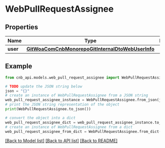 # WebPullRequestAssignee


## Properties

Name | Type | Description | Notes
------------ | ------------- | ------------- | -------------
**user** | [**GitWoaComCnbMonorepoGitInternalDtoWebUserInfo**](GitWoaComCnbMonorepoGitInternalDtoWebUserInfo.md) |  | [optional] 

## Example

```python
from cnb_api.models.web_pull_request_assignee import WebPullRequestAssignee

# TODO update the JSON string below
json = "{}"
# create an instance of WebPullRequestAssignee from a JSON string
web_pull_request_assignee_instance = WebPullRequestAssignee.from_json(json)
# print the JSON string representation of the object
print(WebPullRequestAssignee.to_json())

# convert the object into a dict
web_pull_request_assignee_dict = web_pull_request_assignee_instance.to_dict()
# create an instance of WebPullRequestAssignee from a dict
web_pull_request_assignee_from_dict = WebPullRequestAssignee.from_dict(web_pull_request_assignee_dict)
```
[[Back to Model list]](../README.md#documentation-for-models) [[Back to API list]](../README.md#documentation-for-api-endpoints) [[Back to README]](../README.md)


